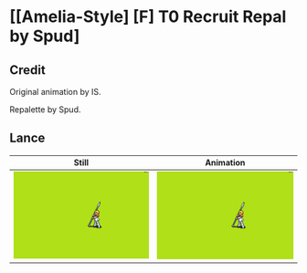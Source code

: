 # [\[Amelia-Style\] \[F\] T0 Recruit Repal by Spud]

## Credit

Original animation by IS.

Repalette by Spud.
	
## Lance

| Still | Animation |
| :---: | :-------: |
| ![Lance still](./Lance_000.png) | ![Lance animation](./Lance.gif) |

